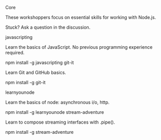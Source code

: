 Core

These workshoppers focus on essential skills for working with Node.js.

Stuck? Ask a question in the discussion.

 
 javascripting

 Learn the basics of JavaScript. No previous programming experience required.

 npm install -g javascripting
 git-it

 Learn Git and GitHub basics.

 npm install -g git-it
  
  learnyounode

  Learn the basics of node: asynchronous i/o, http.

  npm install -g learnyounode
  stream-adventure

  Learn to compose streaming interfaces with .pipe().

  npm install -g stream-adventure
